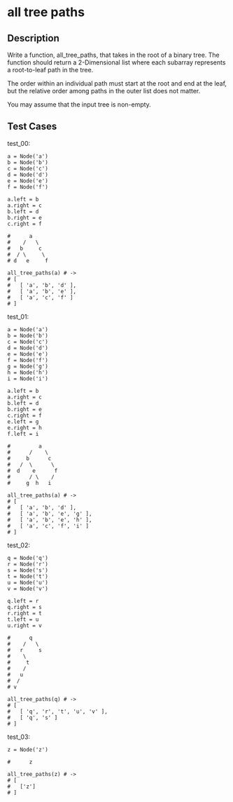 # all tree paths

## Description

Write a function, all_tree_paths, that takes in the root of a binary tree. The function should return a 2-Dimensional list where each subarray represents a root-to-leaf path in the tree.

The order within an individual path must start at the root and end at the leaf, but the relative order among paths in the outer list does not matter.

You may assume that the input tree is non-empty.

## Test Cases

test_00:

```text
a = Node('a')
b = Node('b')
c = Node('c')
d = Node('d')
e = Node('e')
f = Node('f')

a.left = b
a.right = c
b.left = d
b.right = e
c.right = f

#      a
#    /   \
#   b     c
#  / \     \
# d   e     f

all_tree_paths(a) # ->
# [
#   [ 'a', 'b', 'd' ],
#   [ 'a', 'b', 'e' ],
#   [ 'a', 'c', 'f' ]
# ]
```

test_01:

```text
a = Node('a')
b = Node('b')
c = Node('c')
d = Node('d')
e = Node('e')
f = Node('f')
g = Node('g')
h = Node('h')
i = Node('i')

a.left = b
a.right = c
b.left = d
b.right = e
c.right = f
e.left = g
e.right = h
f.left = i

#         a
#      /    \
#     b      c
#   /  \      \
#  d    e      f
#      / \    /
#     g  h   i

all_tree_paths(a) # ->
# [
#   [ 'a', 'b', 'd' ],
#   [ 'a', 'b', 'e', 'g' ],
#   [ 'a', 'b', 'e', 'h' ],
#   [ 'a', 'c', 'f', 'i' ]
# ]
```

test_02:

```text
q = Node('q')
r = Node('r')
s = Node('s')
t = Node('t')
u = Node('u')
v = Node('v')

q.left = r
q.right = s
r.right = t
t.left = u
u.right = v

#      q
#    /   \
#   r     s
#    \
#     t
#    /
#   u
#  /
# v

all_tree_paths(q) # ->
# [
#   [ 'q', 'r', 't', 'u', 'v' ],
#   [ 'q', 's' ]
# ]
```

test_03:

```text
z = Node('z')

#      z

all_tree_paths(z) # ->
# [
#   ['z']
# ]
```
